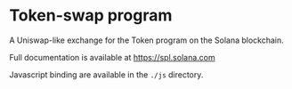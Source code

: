 # Token-swap program

A Uniswap-like exchange for the Token program on the Solana blockchain.

Full documentation is available at https://spl.solana.com

Javascript binding are available in the `./js` directory.
